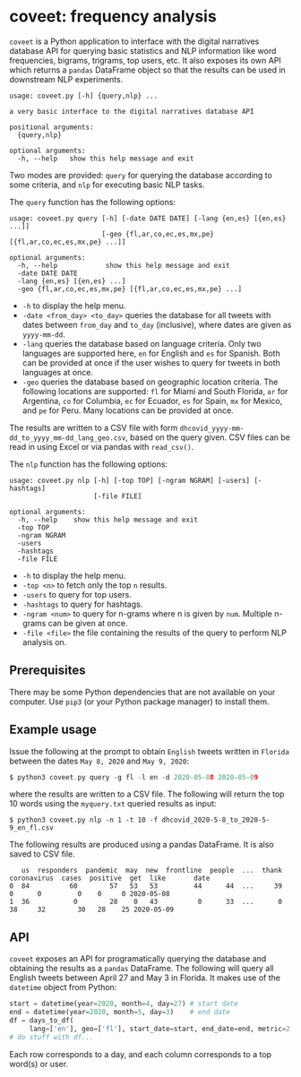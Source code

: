 # coveet: frequency analysis

`coveet` is a Python application to interface with the digital narratives database
API for querying basic statistics and NLP information like word frequencies, bigrams,
trigrams, top users, etc. It also exposes its own API which returns a `pandas`
DataFrame object so that the results can be used in downstream NLP experiments.

```
usage: coveet.py [-h] {query,nlp} ...

a very basic interface to the digital narratives database API

positional arguments:
  {query,nlp}

optional arguments:
  -h, --help   show this help message and exit
```

Two modes are provided: `query` for querying the database according to some criteria, and `nlp` for executing basic NLP tasks.

The `query` function has the following options:

```
usage: coveet.py query [-h] [-date DATE DATE] [-lang {en,es} [{en,es} ...]]
                       [-geo {fl,ar,co,ec,es,mx,pe} [{fl,ar,co,ec,es,mx,pe} ...]]

optional arguments:
  -h, --help            show this help message and exit
  -date DATE DATE
  -lang {en,es} [{en,es} ...]
  -geo {fl,ar,co,ec,es,mx,pe} [{fl,ar,co,ec,es,mx,pe} ...]
```

* `-h` to display the help menu.
* `-date <from_day> <to_day>` queries the database for all tweets with dates between `from_day` and `to_day` (inclusive), where dates are given as `yyyy-mm-dd`.
* `-lang` queries the database based on language criteria. Only two languages are supported here, `en` for English and `es` for Spanish. Both can be provided at once if the user wishes to query for tweets in both languages at once.
* `-geo` queries the database based on geographic location criteria. The following locations are supported: `fl` for Miami and South Florida, `ar` for Argentina, `co` for Columbia, `ec` for Ecuador, `es` for Spain, `mx` for Mexico, and `pe` for Peru. Many locations can be provided at once.

The results are written to a CSV file with form `dhcovid_yyyy-mm-dd_to_yyyy_mm-dd_lang_geo.csv`, based on the query given. CSV files can be read in using Excel or via pandas with `read_csv()`.

The `nlp` function has the following options:

```
usage: coveet.py nlp [-h] [-top TOP] [-ngram NGRAM] [-users] [-hashtags]
                     [-file FILE]

optional arguments:
  -h, --help    show this help message and exit
  -top TOP
  -ngram NGRAM
  -users
  -hashtags
  -file FILE
```

* `-h` to display the help menu.
* `-top <n>` to fetch only the top `n` results.
* `-users` to query for top users.
* `-hashtags` to query for hashtags.
* `-ngram <num>` to query for n-grams where n is given by `num`. Multiple n-grams can be given at once.
* `-file <file>` the file containing the results of the query to perform NLP analysis on.

## Prerequisites

There may be some Python dependencies that are not available on your computer. Use `pip3` (or your Python package manager) to install them.

## Example usage

Issue the following at the prompt to obtain `English` tweets written in `Florida` between the dates `May 8, 2020` and `May 9, 2020`:

```c
$ python3 coveet.py query -g fl -l en -d 2020-05-08 2020-05-09
```

where the results are written to a CSV file. The following will return the top 10 words using the `myquery.txt` queried results as input:

```
$ python3 coveet.py nlp -n 1 -t 10 -f dhcovid_2020-5-8_to_2020-5-9_en_fl.csv
```

The following results are produced using a pandas DataFrame. It is also saved to CSV file.

```
   us  responders  pandemic  may  new  frontline  people  ...  thank  coronavirus  cases  positive  get  like       date
0  84          60        57   53   53         44      44  ...     39            0      0         0    0     0 2020-05-08
1  36           0        28    0   43          0      33  ...      0           38     32        30   28    25 2020-05-09
```

## API

`coveet` exposes an API for programatically querying the database and obtaining the results as a `pandas` DataFrame. The following will query all English tweets between April 27 and May 3 in Florida. It makes use of the `datetime` object from Python:

```python
start = datetime(year=2020, month=4, day=27) # start date
end = datetime(year=2020, month=5, day=3)    # end date
df = days_to_df(
     lang=['en'], geo=['fl'], start_date=start, end_date=end, metric=2, top_n=10)
# do stuff with df...
```

Each row corresponds to a day, and each column corresponds to a top word(s) or user.

